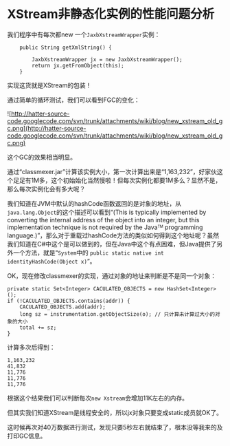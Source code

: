 # XStream非静态化实例的性能问题分析 #

我们程序中有每次都new 一个`JaxbXstreamWrapper`实例：
```
    public String getXmlString() {

        JaxbXstreamWrapper jx = new JaxbXstreamWrapper();
        return jx.getFromObject(this);
    }
```


实现这货就是XStream的包装！

通过简单的循环测试，我们可以看到FGC的变化：

![http://hatter-source-code.googlecode.com/svn/trunk/attachments/wiki/blog/new_xstream_old_gc.png](http://hatter-source-code.googlecode.com/svn/trunk/attachments/wiki/blog/new_xstream_old_gc.png)

这个GC的效果相当明显。

通过“classmexer.jar”计算该实例大小，第一次计算出来是“1,163,232”，好家伙这个足足有1M多，这个初始始化当然慢啦！但每次实例化都要1M多么？显然不是，那么每次实例化会有多大呢？

我们知道在JVM中默认的hashCode函数返回的是对象的地址，从`java.lang.Object`的这个描述可以看到“(This is typically implemented by converting the internal address of the object into an integer, but this implementation  technique is not required by the Java<font size='-2'><sup>TM</sup></font> programming language.)”，那么对于重载过hashCode方法的类似如何得到这个地址呢？虽然我们知道在C#中这个是可以做到的，但在Java中这个有点困难，但Java提供了另外一个方法，就是“`System`中的 `public static native int identityHashCode(Object x)`”。

OK，现在修改classmexer的实现，通过对象的地址来判断是不是同一个对象：
```
private static Set<Integer> CACULATED_OBJECTS = new HashSet<Integer>();
if (!CACULATED_OBJECTS.contains(addr)) {
    CACULATED_OBJECTS.add(addr);
    long sz = instrumentation.getObjectSize(o); // 只计算未计算过大小的对象的大小
    total += sz;
}
```


计算多次后得到：
```
1,163,232
41,832
11,776
11,776
11,776
```

根据这个结果我们可以判断每次`new Xstream`会增加11K左右的内存。

但其实我们知道XStream是线程安全的，所以jx对象只要变成static成员就OK了。

这时候再次对40万数据进行测试，发现只要5秒左右就结束了，根本没等我来的及打印GC信息。